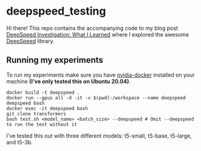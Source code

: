 # deepspeed_testing

Hi there! This repo contains the accompanying code to my blog post [DeepSpeed Investigation: What I Learned](https://nathancooper.io/i-am-a-nerd/deepspeed/deep-learning/2021/05/03/DeepSpeed-Investigation.html) where I explored the awesome [DeepSpeed](https://www.deepspeed.ai/) library.

## Running my experiments
To run my experiments make sure you have [nvidia-docker](https://github.com/NVIDIA/nvidia-docker) installed on your machine **(I've only tested this on Ubuntu 20.04)**.

```
docker build -t deepspeed .
docker run --gpus all -d -it -v $(pwd):/workspace --name deepspeed deepspeed bash
docker exec -it deepspeed bash
git clone transformers
bash test.sh <model_name> <batch_size> --deepspeed # Omit --deepspeed to run the test without it
```

I've tested this out with three different models: t5-small, t5-base, t5-large, and t5-3b.
